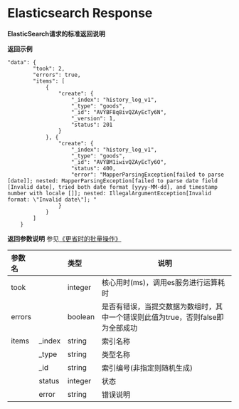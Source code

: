 # Elasticsearch Response
**ElasticSearch请求的标准返回说明**
 
 **返回示例**

``` 
"data": {
        "took": 2,
        "errors": true, 
        "items": [
            {
                "create": {
                    "_index": "history_log_v1",
                    "_type": "goods",
                    "_id": "AVYBF8q8ivQZAyEcTy6N",
                    "_version": 1,
                    "status": 201
                }
            }, {
                "create": {
                    "_index": "history_log_v1",
                    "_type": "goods",
                    "_id": "AVYBM1iwivQZAyEcTy6O",
                    "status": 400,
                    "error": "MapperParsingException[failed to parse [date]]; nested: MapperParsingException[failed to parse date field [Invalid date], tried both date format [yyyy-MM-dd], and timestamp number with locale []]; nested: IllegalArgumentException[Invalid format: \"Invalid date\"]; "
                }
            }
        ]
    }
```

 **返回参数说明** 参见[《更省时的批量操作》](http://es.xiaoleilu.com/030_Data/55_Bulk.html)
 
|参数名||类型|说明|
|:----|:-----|:-----|-----|
|took||integer|核心用时(ms)，调用es服务进行运算耗时|
|errors||boolean|是否有错误，当提交数据为数组时，其中一个错误则此值为true，否则false即为全部成功|
|items|_index|string|索引名称|
||_type|string|类型名称|
||_id|string|索引编号(非指定则随机生成)|
||status|integer|状态|
||error|string|错误说明|
 
